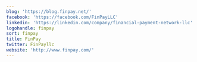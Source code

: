 ```yaml
---
blog: 'https://blog.finpay.net/'
facebook: 'https://facebook.com/FinPayLLC'
linkedin: 'https://linkedin.com/company/financial-payment-network-llc'
logohandle: finpay
sort: finpay
title: FinPay
twitter: FinPayllc
website: 'http://www.finpay.com/'
---
```

